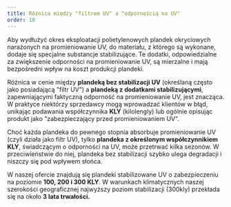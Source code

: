 ```yaml
---
title: Różnica między "filtrem UV" a "odpornością na UV"
order: 10
---
```


Aby wydłużyć okres eksploatacji polietylenowych plandek okryciowych narażonych
na promieniowanie UV, do materiału, z którego są wykonane, dodaje się specjalne
substancje stabilizujące. Te dodatki, odpowiedzialne za zwiększenie odporności
na promieniowanie UV, są mierzalne i mają bezpośredni wpływ na koszt produkcji
plandeki.

Różnica w cenie między **plandeką bez stabilizacji UV** (określaną często jako
posiadającą "filtr UV") a **plandeką z dodatkami stabilizującymi**,
zapewniającymi faktyczną odporność na promieniowanie UV, jest znacząca. W
praktyce niektórzy sprzedawcy mogą wprowadzać klientów w błąd, unikając
podawania współczynnika **KLY** (kilolengly) lub ogólnie opisując produkt jako
"zabezpieczający przed promieniowaniem UV".

Choć każda plandeka do pewnego stopnia absorbuje promieniowanie UV (czyli działa
jako filtr UV), tylko **plandeka z określonym współczynnikiem KLY**, świadczącym
o odporności na UV, może przetrwać kilka sezonów. W przeciwieństwie do niej,
plandeka bez stabilizacji szybko ulega degradacji i niszczy się pod wpływem
słońca.

W naszej ofercie znajdują się plandeki stabilizowane UV o zabezpieczeniu na
poziomie **100, 200 i 300 KLY**. W warunkach klimatycznych naszej szerokości
geograficznej najwyższy poziom stabilizacji (300kly) przekłada się na około **3
lata trwałości.**
